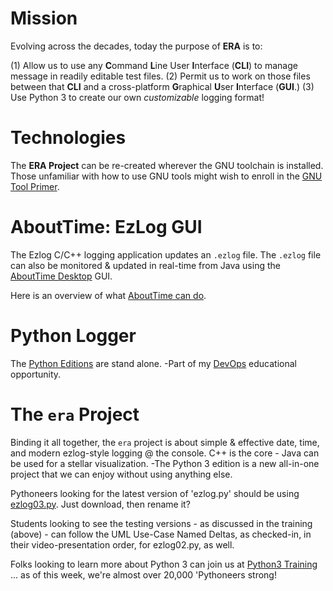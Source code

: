 # Mission
Evolving across the decades, today the purpose of **ERA** is to:

(1) Allow us to use any **C**ommand **L**ine User **I**nterface (**CLI**) to manage message in readily editable test files.
(2) Permit us to work on those files between that **CLI** and a cross-platform **G**raphical **U**ser **I**nterface (**GUI**.)
(3) Use Python 3 to create our own _customizable_ logging format!

# Technologies
The **ERA Project** can be re-created wherever the GNU toolchain is installed. Those unfamiliar with how to use GNU tools might wish to enroll in the [GNU Tool Primer](https://www.udemy.com/course/the-gnu-tool-primer/?referralCode=E858B2C2AC9CD872A100).

# AboutTime: EzLog GUI
The Ezlog C/C++ logging application updates an `.ezlog` file. The `.ezlog` file can also be monitored & updated in real-time from Java using the [AboutTime Desktop](https://github.com/soft9000/AboutTime/tree/master/AboutTimeDesktop) GUI.

Here is an overview of what [AboutTime can do](https://www.youtube.com/watch?v=ohJfGX-EjoU).

# Python Logger
The [Python Editions](https://github.com/soft9000/era/blob/master/ezlog03.py) are stand alone. -Part of my [DevOps](https://www.udemy.com/course/python-4000-gnu-devops/?referralCode=E04F0744698A4BE930D7) educational opportunity.

# The `era` Project
Binding it all together, the `era` project is about simple &amp; effective date, time, and modern ezlog-style logging @ the console. C++ is the core - Java can be used for a stellar visualization. -The Python 3 edition is a new all-in-one project that we can enjoy without using anything else.

Pythoneers looking for the latest version of 'ezlog.py' should be using [ezlog03.py](https://github.com/soft9000/era/blob/master/ezlog03.py). Just download, then rename it?

Students looking to see the testing versions - as discussed in the training (above) - can follow the UML Use-Case Named Deltas, as checked-in, in their video-presentation order, for ezlog02.py, as well.

Folks looking to learn more about Python 3 can join us at [Python3 Training](https://www.facebook.com/groups/Python3Training) ... as of this week, we're almost over 20,000 'Pythoneers strong!
